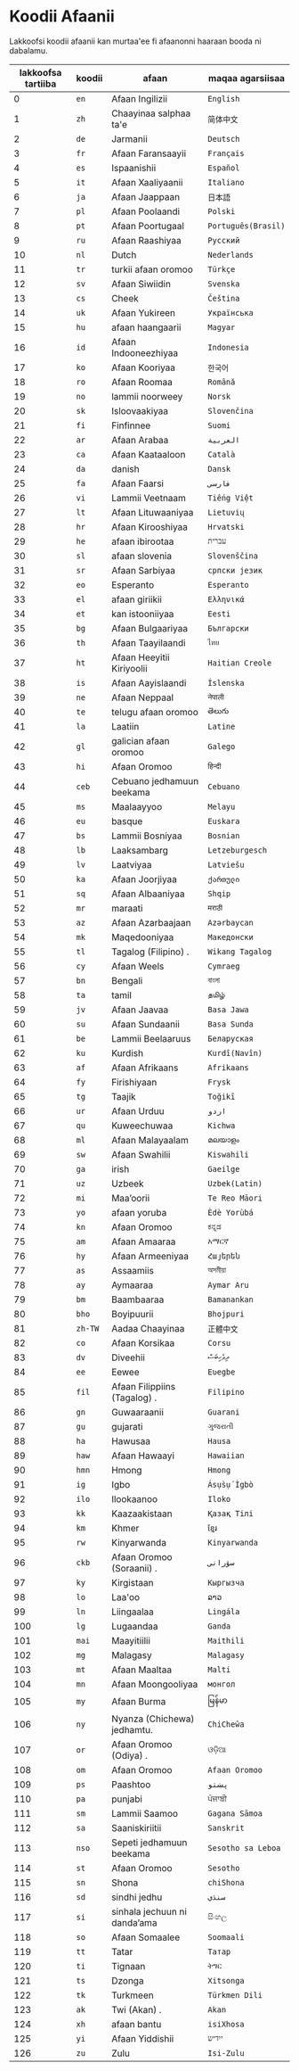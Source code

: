 # Koodii Afaanii

Lakkoofsi koodii afaanii kan murtaa'ee fi afaanonni haaraan booda ni dabalamu.

| lakkoofsa tartiiba | koodii | afaan | maqaa agarsiisaa |
| - | - | - | - |
| 0 | `en` | Afaan Ingilizii | `English` |
| 1 | `zh` | Chaayinaa salphaa ta'e | `简体中文` |
| 2 | `de` | Jarmanii | `Deutsch` |
| 3 | `fr` | Afaan Faransaayii | `Français` |
| 4 | `es` | Ispaanishii | `Español` |
| 5 | `it` | Afaan Xaaliyaanii | `Italiano` |
| 6 | `ja` | Afaan Jaappaan | `日本語` |
| 7 | `pl` | Afaan Poolaandi | `Polski` |
| 8 | `pt` | Afaan Poortugaal | `Português(Brasil)` |
| 9 | `ru` | Afaan Raashiyaa | `Русский` |
| 10 | `nl` | Dutch | `Nederlands` |
| 11 | `tr` | turkii afaan oromoo | `Türkçe` |
| 12 | `sv` | Afaan Siwiidin | `Svenska` |
| 13 | `cs` | Cheek | `Čeština` |
| 14 | `uk` | Afaan Yukireen | `Українська` |
| 15 | `hu` | afaan haangaarii | `Magyar` |
| 16 | `id` | Afaan Indooneezhiyaa | `Indonesia` |
| 17 | `ko` | Afaan Kooriyaa | `한국어` |
| 18 | `ro` | Afaan Roomaa | `Română` |
| 19 | `no` | lammii noorweey | `Norsk` |
| 20 | `sk` | Isloovaakiyaa | `Slovenčina` |
| 21 | `fi` | Finfinnee | `Suomi` |
| 22 | `ar` | Afaan Arabaa | `العربية` |
| 23 | `ca` | Afaan Kaataaloon | `Català` |
| 24 | `da` | danish | `Dansk` |
| 25 | `fa` | Afaan Faarsi | `فارسی` |
| 26 | `vi` | Lammii Veetnaam | `Tiếng Việt` |
| 27 | `lt` | Afaan Lituwaaniyaa | `Lietuvių` |
| 28 | `hr` | Afaan Kirooshiyaa | `Hrvatski` |
| 29 | `he` | afaan ibirootaa | `עברית` |
| 30 | `sl` | afaan slovenia | `Slovenščina` |
| 31 | `sr` | Afaan Sarbiyaa | `српски језик` |
| 32 | `eo` | Esperanto | `Esperanto` |
| 33 | `el` | afaan giriikii | `Ελληνικά` |
| 34 | `et` | kan istooniiyaa | `Eesti` |
| 35 | `bg` | Afaan Bulgaariyaa | `Български` |
| 36 | `th` | Afaan Taayilaandi | `ไทย` |
| 37 | `ht` | Afaan Heeyitii Kiriyoolii | `Haitian Creole` |
| 38 | `is` | Afaan Aayislaandi | `Íslenska` |
| 39 | `ne` | Afaan Neppaal | `नेपाली` |
| 40 | `te` | telugu afaan oromoo | `తెలుగు` |
| 41 | `la` | Laatiin | `Latine` |
| 42 | `gl` | galician afaan oromoo | `Galego` |
| 43 | `hi` | Afaan Oromoo | `हिन्दी` |
| 44 | `ceb` | Cebuano jedhamuun beekama | `Cebuano` |
| 45 | `ms` | Maalaayyoo | `Melayu` |
| 46 | `eu` | basque | `Euskara` |
| 47 | `bs` | Lammii Bosniyaa | `Bosnian` |
| 48 | `lb` | Laaksambarg | `Letzeburgesch` |
| 49 | `lv` | Laatviyaa | `Latviešu` |
| 50 | `ka` | Afaan Joorjiyaa | `ქართული` |
| 51 | `sq` | Afaan Albaaniyaa | `Shqip` |
| 52 | `mr` | maraati | `मराठी` |
| 53 | `az` | Afaan Azarbaajaan | `Azərbaycan` |
| 54 | `mk` | Maqedooniyaa | `Македонски` |
| 55 | `tl` | Tagalog (Filipino) . | `Wikang Tagalog` |
| 56 | `cy` | Afaan Weels | `Cymraeg` |
| 57 | `bn` | Bengali | `বাংলা` |
| 58 | `ta` | tamil | `தமிழ்` |
| 59 | `jv` | Afaan Jaavaa | `Basa Jawa` |
| 60 | `su` | Afaan Sundaanii | `Basa Sunda` |
| 61 | `be` | Lammii Beelaaruus | `Беларуская` |
| 62 | `ku` | Kurdish | `Kurdî(Navîn)` |
| 63 | `af` | Afaan Afrikaans | `Afrikaans` |
| 64 | `fy` | Firishiyaan | `Frysk` |
| 65 | `tg` | Taajik | `Toğikī` |
| 66 | `ur` | Afaan Urduu | `اردو` |
| 67 | `qu` | Kuweechuwaa | `Kichwa` |
| 68 | `ml` | Afaan Malayaalam | `മലയാളം` |
| 69 | `sw` | Afaan Swahilii | `Kiswahili` |
| 70 | `ga` | irish | `Gaeilge` |
| 71 | `uz` | Uzbeek | `Uzbek(Latin)` |
| 72 | `mi` | Maa’oorii | `Te Reo Māori` |
| 73 | `yo` | afaan yoruba | `Èdè Yorùbá` |
| 74 | `kn` | Afaan Oromoo | `ಕನ್ನಡ` |
| 75 | `am` | Afaan Amaaraa | `አማርኛ` |
| 76 | `hy` | Afaan Armeeniyaa | `Հայերեն` |
| 77 | `as` | Assaamiis | `অসমীয়া` |
| 78 | `ay` | Aymaaraa | `Aymar Aru` |
| 79 | `bm` | Baambaaraa | `Bamanankan` |
| 80 | `bho` | Boyipuurii | `Bhojpuri` |
| 81 | `zh-TW` | Aadaa Chaayinaa | `正體中文` |
| 82 | `co` | Afaan Korsikaa | `Corsu` |
| 83 | `dv` | Diveehii | `ދިވެހިބަސް` |
| 84 | `ee` | Eewee | `Eʋegbe` |
| 85 | `fil` | Afaan Filippiins (Tagalog) . | `Filipino` |
| 86 | `gn` | Guwaaraanii | `Guarani` |
| 87 | `gu` | gujarati | `ગુજરાતી` |
| 88 | `ha` | Hawusaa | `Hausa` |
| 89 | `haw` | Afaan Hawaayi | `Hawaiian` |
| 90 | `hmn` | Hmong | `Hmong` |
| 91 | `ig` | Igbo | `Ásụ̀sụ́ Ìgbò` |
| 92 | `ilo` | Ilookaanoo | `Iloko` |
| 93 | `kk` | Kaazaakistaan | `Қазақ Тілі` |
| 94 | `km` | Khmer | `ខ្មែរ` |
| 95 | `rw` | Kinyarwanda | `Kinyarwanda` |
| 96 | `ckb` | Afaan Oromoo (Soraanii) . | `سۆرانی` |
| 97 | `ky` | Kirgistaan | `Кыргызча` |
| 98 | `lo` | Laa'oo | `ລາວ` |
| 99 | `ln` | Liingaalaa | `Lingála` |
| 100 | `lg` | Lugaandaa | `Ganda` |
| 101 | `mai` | Maayitiilii | `Maithili` |
| 102 | `mg` | Malagasy | `Malagasy` |
| 103 | `mt` | Afaan Maaltaa | `Malti` |
| 104 | `mn` | Afaan Moongooliyaa | `монгол` |
| 105 | `my` | Afaan Burma | `မြန်မာ` |
| 106 | `ny` | Nyanza (Chichewa) jedhamtu. | `ChiCheŵa` |
| 107 | `or` | Afaan Oromoo (Odiya) . | `ଓଡ଼ିଆ` |
| 108 | `om` | Afaan Oromoo | `Afaan Oromoo` |
| 109 | `ps` | Paashtoo | `پښتو` |
| 110 | `pa` | punjabi | `ਪੰਜਾਬੀ` |
| 111 | `sm` | Lammii Saamoo | `Gagana Sāmoa` |
| 112 | `sa` | Saaniskiriitii | `Sanskrit` |
| 113 | `nso` | Sepeti jedhamuun beekama | `Sesotho sa Leboa` |
| 114 | `st` | Afaan Oromoo | `Sesotho` |
| 115 | `sn` | Shona | `chiShona` |
| 116 | `sd` | sindhi jedhu | `سنڌي` |
| 117 | `si` | sinhala jechuun ni danda’ama | `සිංහල` |
| 118 | `so` | Afaan Somaalee | `Soomaali` |
| 119 | `tt` | Tatar | `Татар` |
| 120 | `ti` | Tignaan | `ትግር` |
| 121 | `ts` | Dzonga | `Xitsonga` |
| 122 | `tk` | Turkmeen | `Türkmen Dili` |
| 123 | `ak` | Twi (Akan) . | `Akan` |
| 124 | `xh` | afaan bantu | `isiXhosa` |
| 125 | `yi` | Afaan Yiddishii | `ייִדיש` |
| 126 | `zu` | Zulu | `Isi-Zulu` |